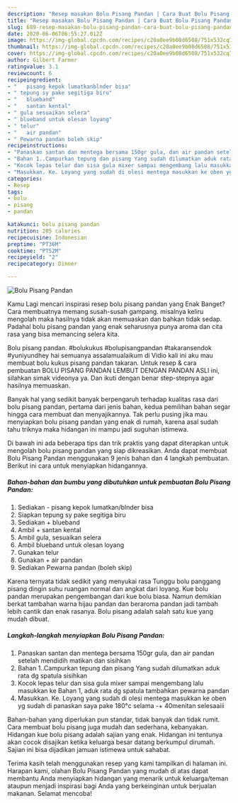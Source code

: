 ```yaml
---
description: "Resep masakan Bolu Pisang Pandan | Cara Buat Bolu Pisang Pandan Yang Bikin Ngiler"
title: "Resep masakan Bolu Pisang Pandan | Cara Buat Bolu Pisang Pandan Yang Bikin Ngiler"
slug: 689-resep-masakan-bolu-pisang-pandan-cara-buat-bolu-pisang-pandan-yang-bikin-ngiler
date: 2020-06-06T06:55:27.012Z
image: https://img-global.cpcdn.com/recipes/c20a0ee9b08d6508/751x532cq70/bolu-pisang-pandan-foto-resep-utama.jpg
thumbnail: https://img-global.cpcdn.com/recipes/c20a0ee9b08d6508/751x532cq70/bolu-pisang-pandan-foto-resep-utama.jpg
cover: https://img-global.cpcdn.com/recipes/c20a0ee9b08d6508/751x532cq70/bolu-pisang-pandan-foto-resep-utama.jpg
author: Gilbert Farmer
ratingvalue: 3.1
reviewcount: 6
recipeingredient:
- "   pisang kepok lumatkanblnder bisa"
- " tepung sy pake segitiga biru"
- "   blueband"
- "   santan kental"
- " gula sesuaikan selera"
- " blueband untuk olesan loyang"
- " telur"
- "   air pandan"
- " Pewarna pandan boleh skip"
recipeinstructions:
- "Panaskan santan dan mentega bersama 150gr gula, dan air pandan setelah mendidih matikan dan sisihkan"
- "Bahan 1..Campurkan tepung dan pisang Yang sudah dilumatkan aduk rata dg spatula sisihkan"
- "Kocok lepas telur dan sisa gula mixer sampai mengembang lalu masukkan ke Bahan 1, aduk rata dg spatula tambahkan pewarna pandan"
- "Masukkan. Ke. Loyang yang sudah di olesi mentega masukkan ke oben yg sudah di panaskan saya pake 180°c selama -+ 40menitan selesaaiii"
categories:
- Resep
tags:
- bolu
- pisang
- pandan

katakunci: bolu pisang pandan 
nutrition: 205 calories
recipecuisine: Indonesian
preptime: "PT36M"
cooktime: "PT52M"
recipeyield: "2"
recipecategory: Dinner

---
```



![Bolu Pisang Pandan](https://img-global.cpcdn.com/recipes/c20a0ee9b08d6508/751x532cq70/bolu-pisang-pandan-foto-resep-utama.jpg)

Kamu Lagi mencari inspirasi resep bolu pisang pandan yang Enak Banget? Cara membuatnya memang susah-susah gampang. misalnya keliru mengolah maka hasilnya tidak akan memuaskan dan bahkan tidak sedap. Padahal bolu pisang pandan yang enak seharusnya punya aroma dan cita rasa yang bisa memancing selera kita.

Bolu pisang pandan. #bolukukus #bolupisangpandan #takaransendok #yuniyundhey hai semuanya assalamualaikum di Vidio kali ini aku mau membuat bolu kukus pisang pandan takaran. Untuk resep &amp; cara pembuatan BOLU PISANG PANDAN LEMBUT DENGAN PANDAN ASLI ini, silahkan simak videonya ya. Dan ikuti dengan benar step-stepnya agar hasilnya memuaskan.

Banyak hal yang sedikit banyak berpengaruh terhadap kualitas rasa dari bolu pisang pandan, pertama dari jenis bahan, kedua pemilihan bahan segar hingga cara membuat dan menyajikannya. Tak perlu pusing jika mau menyiapkan bolu pisang pandan yang enak di rumah, karena asal sudah tahu triknya maka hidangan ini mampu jadi suguhan istimewa.


Di bawah ini ada beberapa tips dan trik praktis yang dapat diterapkan untuk mengolah bolu pisang pandan yang siap dikreasikan. Anda dapat membuat Bolu Pisang Pandan menggunakan 9 jenis bahan dan 4 langkah pembuatan. Berikut ini cara untuk menyiapkan hidangannya.

<!--inarticleads1-->

##### Bahan-bahan dan bumbu yang dibutuhkan untuk pembuatan Bolu Pisang Pandan:

1. Sediakan  -  pisang kepok lumatkan/blnder bisa
1. Siapkan  tepung sy pake segitiga biru
1. Sediakan  +  blueband
1. Ambil  +  santan kental
1. Ambil  gula, sesuaikan selera
1. Ambil  blueband untuk olesan loyang
1. Gunakan  telur
1. Gunakan  +  air pandan
1. Sediakan  Pewarna pandan (boleh skip)


Karena ternyata tidak sedikit yang menyukai rasa Tunggu bolu panggang pisang dingin suhu ruangan normal dan angkat dari loyang. Kue bolu pandan merupakan pengembangan dari kue bolu biasa. Namun demikian berkat tambahan warna hijau pandan dan beraroma pandan jadi tambah lebih cantik dan enak rasanya. Bolu pisang adalah salah satu kue yang mudah dibuat. 

<!--inarticleads2-->

##### Langkah-langkah menyiapkan Bolu Pisang Pandan:

1. Panaskan santan dan mentega bersama 150gr gula, dan air pandan setelah mendidih matikan dan sisihkan
1. Bahan 1..Campurkan tepung dan pisang Yang sudah dilumatkan aduk rata dg spatula sisihkan
1. Kocok lepas telur dan sisa gula mixer sampai mengembang lalu masukkan ke Bahan 1, aduk rata dg spatula tambahkan pewarna pandan
1. Masukkan. Ke. Loyang yang sudah di olesi mentega masukkan ke oben yg sudah di panaskan saya pake 180°c selama -+ 40menitan selesaaiii


Bahan-bahan yang diperlukan pun standar, tidak banyak dan tidak rumit. Cara membuat bolu pisang juga mudah dan sederhana, kebanyakan. Hidangan kue bolu pisang adalah sajian yang enak. Hidangan ini tentunya akan cocok disajikan ketika keluarga besar datang berkumpul dirumah. Sajian ini bisa dijadikan jamuan istimewa untuk sahabat. 

Terima kasih telah menggunakan resep yang kami tampilkan di halaman ini. Harapan kami, olahan Bolu Pisang Pandan yang mudah di atas dapat membantu Anda menyiapkan hidangan yang menarik untuk keluarga/teman ataupun menjadi inspirasi bagi Anda yang berkeinginan untuk berjualan makanan. Selamat mencoba!
